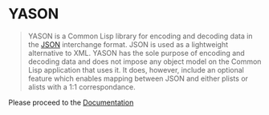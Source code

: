 YASON
=====

> YASON is a Common Lisp library for encoding and decoding data in the
> [JSON](https://raw.github.com/hanshuebner/clixdoc/master/clixdoc.xsl)
> interchange format.  JSON is used as a lightweight alternative to
> XML.  YASON has the sole purpose of encoding and decoding data and
> does not impose any object model on the Common Lisp application that
> uses it. It does, however, include an optional feature which enables
> mapping between JSON and either plists or alists with a 1:1
> correspondance.

Please proceed to the [Documentation](http://hanshuebner.github.io/yason)
